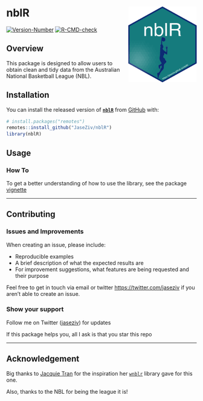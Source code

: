 
<!-- README.md is generated from README.Rmd. Please edit that file -->

# nblR <img src="man/figures/logo.png" align="right" width="181" height="201"/>

<!-- badges: start -->

[![Version-Number](https://img.shields.io/github/r-package/v/JaseZiv/nblR?label=nblR%20(Dev))](https://github.com/JaseZiv/nblR/)
[![R-CMD-check](https://github.com/JaseZiv/nblR/actions/workflows/R-CMD-check.yaml/badge.svg)](https://github.com/JaseZiv/nblR/actions/workflows/R-CMD-check.yaml)
<!-- badges: end -->

## Overview

This package is designed to allow users to obtain clean and tidy data
from the Australian National Basketball League (NBL).

## Installation

You can install the released version of
[**`nblR`**](https://github.com/JaseZiv/nblR/) from
[GitHub](https://github.com/JaseZiv/nblR) with:

``` r
# install.packages("remotes")
remotes::install_github("JaseZiv/nblR")
library(nblR)
```

## Usage

### How To

To get a better understanding of how to use the library, see the package
[vignette](https://jaseziv.github.io/nblR/articles/using-nblR.html)

------------------------------------------------------------------------

## Contributing

### Issues and Improvements

When creating an issue, please include:

-   Reproducible examples
-   A brief description of what the expected results are
-   For improvement suggestions, what features are being requested and
    their purpose

Feel free to get in touch via email or twitter
<https://twitter.com/jaseziv> if you aren’t able to create an issue.

### Show your support

Follow me on Twitter ([jaseziv](https://twitter.com/jaseziv)) for
updates

If this package helps you, all I ask is that you star this repo

------------------------------------------------------------------------

## Acknowledgement

Big thanks to [Jacquie Tran](https://github.com/jacquietran) for the
inspiration her [`wnblr`](https://github.com/jacquietran/wnblr) library
gave for this one.

Also, thanks to the NBL for being the league it is!
